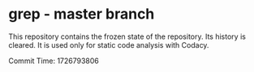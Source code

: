 # grep - master branch

This repository contains the frozen state of the repository.
Its history is cleared. It is used only for static code
analysis with Codacy.

Commit Time: 1726793806